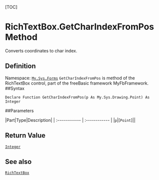 [TOC]
# RichTextBox.GetCharIndexFromPos Method
Converts coordinates to char index.
## Definition
Namespace: [`My.Sys.Forms`](My.Sys.Forms.md)
`GetCharIndexFromPos` is method of the RichTextBox control, part of the freeBasic framework MyFbFramework.
##Syntax
```freeBasic
Declare Function GetCharIndexFromPos(p As My.Sys.Drawing.Point) As Integer
```

##Parameters

|Part|Type|Description|
| :------------ | :------------ |
|`p`|[`Point`]||

## Return Value
[`Integer`]("https://www.freebasic.net/wiki/KeyPgInteger")
## See also
[`RichTextBox`](RichTextBox.md)
